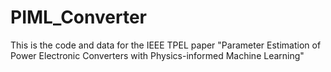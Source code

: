 # PIML_Converter
This is the code and data for the IEEE TPEL paper "Parameter Estimation of Power Electronic Converters with Physics-informed Machine Learning"

